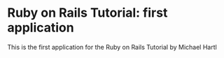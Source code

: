 # Ruby on Rails Tutorial: first application
This is the first application for the Ruby on Rails Tutorial by Michael Hartl

